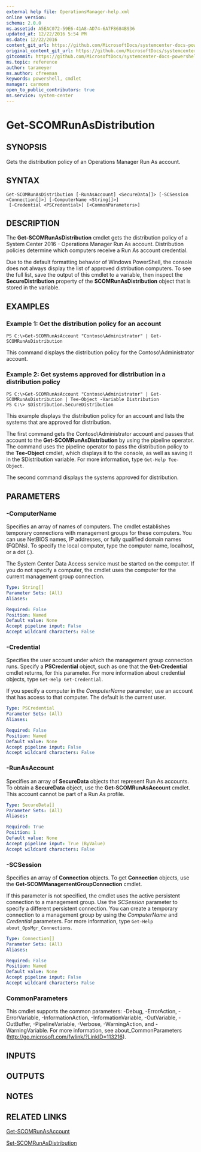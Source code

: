 ```yaml
---
external help file: OperationsManager-help.xml
online version: 
schema: 2.0.0
ms.assetid: A5EAC072-59E6-41A8-AD74-6A7F8684B936
updated_at: 12/22/2016 5:54 PM
ms.date: 12/22/2016
content_git_url: https://github.com/MicrosoftDocs/systemcenter-docs-powershell/blob/master/systemcenter-cmdlets/SystemCenter2016/OperationsManager/vlatest/Get-SCOMRunAsDistribution.md
original_content_git_url: https://github.com/MicrosoftDocs/systemcenter-docs-powershell/blob/master/systemcenter-cmdlets/SystemCenter2016/OperationsManager/vlatest/Get-SCOMRunAsDistribution.md
gitcommit: https://github.com/MicrosoftDocs/systemcenter-docs-powershell/blob/17c3a51bd892aad46c731d9f381f0704b4815004/systemcenter-cmdlets/SystemCenter2016/OperationsManager/vlatest/Get-SCOMRunAsDistribution.md
ms.topic: reference
author: tarameyer
ms.author: cfreeman
keywords: powershell, cmdlet
manager: carmonm
open_to_public_contributors: true
ms.service: system-center
---
```


# Get-SCOMRunAsDistribution

## SYNOPSIS
Gets the distribution policy of an Operations Manager Run As account.

## SYNTAX

```
Get-SCOMRunAsDistribution [-RunAsAccount] <SecureData[]> [-SCSession <Connection[]>] [-ComputerName <String[]>]
 [-Credential <PSCredential>] [<CommonParameters>]
```

## DESCRIPTION
The **Get-SCOMRunAsDistribution** cmdlet gets the distribution policy of a System Center 2016 - Operations Manager Run As account.
Distribution policies determine which computers receive a Run As account credential.

Due to the default formatting behavior of Windows PowerShell, the console does not always display the list of approved distribution computers.
To see the full list, save the output of this cmdlet to a variable, then inspect the **SecureDistribution** property of the **SCOMRunAsDistribution** object that is stored in the variable.

## EXAMPLES

### Example 1: Get the distribution policy for an account
```
PS C:\>Get-SCOMRunAsAccount "Contoso\Administrator" | Get-SCOMRunAsDistribution
```

This command displays the distribution policy for the Contoso\Administrator account.

### Example 2: Get systems approved for distribution in a distribution policy
```
PS C:\>Get-SCOMRunAsAccount "Contoso\Administrator" | Get-SCOMRunAsDistribution | Tee-Object -Variable Distribution
PS C:\> $Distribution.SecureDistribution
```

This example displays the distribution policy for an account and lists the systems that are approved for distribution.

The first command gets the Contoso\Administrator account and passes that account to the **Get-SCOMRunAsDistribution** by using the pipeline operator.
The command uses the pipeline operator to pass the distribution policy to the **Tee-Object** cmdlet, which displays it to the console, as well as saving it in the $Distribution variable.
For more information, type `Get-Help Tee-Object`.

The second command displays the systems approved for distribution.

## PARAMETERS

### -ComputerName
Specifies an array of names of computers.
The cmdlet establishes temporary connections with management groups for these computers.
You can use NetBIOS names, IP addresses, or fully qualified domain names (FQDNs).
To specify the local computer, type the computer name, localhost, or a dot (.).

The System Center Data Access service must be started on the computer.
If you do not specify a computer, the cmdlet uses the computer for the current management group connection.

```yaml
Type: String[]
Parameter Sets: (All)
Aliases: 

Required: False
Position: Named
Default value: None
Accept pipeline input: False
Accept wildcard characters: False
```

### -Credential
Specifies the user account under which the management group connection runs.
Specify a **PSCredential** object, such as one that the **Get-Credential** cmdlet returns, for this parameter.
For more information about credential objects, type `Get-Help Get-Credential`.

If you specify a computer in the *ComputerName* parameter, use an account that has access to that computer.
The default is the current user.

```yaml
Type: PSCredential
Parameter Sets: (All)
Aliases: 

Required: False
Position: Named
Default value: None
Accept pipeline input: False
Accept wildcard characters: False
```

### -RunAsAccount
Specifies an array of **SecureData** objects that represent Run As accounts.
To obtain a **SecureData** object, use the **Get-SCOMRunAsAccount** cmdlet.
This account cannot be part of a Run As profile.

```yaml
Type: SecureData[]
Parameter Sets: (All)
Aliases: 

Required: True
Position: 1
Default value: None
Accept pipeline input: True (ByValue)
Accept wildcard characters: False
```

### -SCSession
Specifies an array of **Connection** objects.
To get **Connection** objects, use the **Get-SCOMManagementGroupConnection** cmdlet.

If this parameter is not specified, the cmdlet uses the active persistent connection to a management group.
Use the *SCSession* parameter to specify a different persistent connection.
You can create a temporary connection to a management group by using the *ComputerName* and *Credential* parameters.
For more information, type `Get-Help about_OpsMgr_Connections`.

```yaml
Type: Connection[]
Parameter Sets: (All)
Aliases: 

Required: False
Position: Named
Default value: None
Accept pipeline input: False
Accept wildcard characters: False
```

### CommonParameters
This cmdlet supports the common parameters: -Debug, -ErrorAction, -ErrorVariable, -InformationAction, -InformationVariable, -OutVariable, -OutBuffer, -PipelineVariable, -Verbose, -WarningAction, and -WarningVariable. For more information, see about_CommonParameters (http://go.microsoft.com/fwlink/?LinkID=113216).

## INPUTS

## OUTPUTS

## NOTES

## RELATED LINKS

[Get-SCOMRunAsAccount](xref:SystemCenter2016/OperationsManager/vlatest/Get-SCOMRunAsAccount.md)

[Set-SCOMRunAsDistribution](xref:SystemCenter2016/OperationsManager/vlatest/Set-SCOMRunAsDistribution.md)


